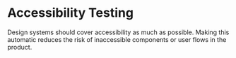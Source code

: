 # Accessibility Testing

Design systems should cover accessibility as much as possible. Making this automatic reduces the risk of inaccessible components or user flows in the product.
